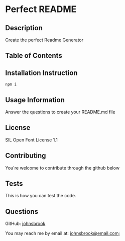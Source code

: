 
# Perfect README 


## Description 
 Create the perfect Readme Generator
 


## Table of Contents 


## Installation Instruction 
 
    npm i 


## Usage Information 
 Answer the questions to create your README.md file 


## License 
 SIL Open Font License 1.1 

    
## Contributing 
 You're welcome to contribute through the github below 


## Tests 
 This is how you can test the code.  


## Questions 
 
GitHub: [johnsbrook](https://github.com/johnsbrook) 
 
You may reach me by email at: [johnsbrook@email.com](mailto:johnsbrook@email.com); 

